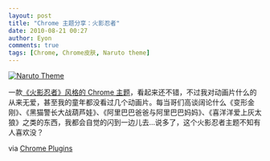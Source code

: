 ```yaml
---
layout: post
title: "Chrome 主题分享：火影忍者"
date: 2010-08-21 00:27
author: Eyon
comments: true
tags: [Chrome, Chrome皮肤, Naruto theme]
---
```

<a href="http://img.chromi.org/2010/08/Naruto-Theme.png">![](http://img.chromi.org/2010/08/Naruto-Theme-550x455.png "Naruto Theme")</a>

一款[《火影忍者》风格的 Chrome 主题](http://www.chromeplugins.org/google/attachments/chrome-themes/naruto-theme-narutoall_theme.crx-811d1273364588)，看起来还不错，不过我对动画片什么的从来无爱，甚至我的童年都没看过几个动画片。每当哥们高谈阔论什么《变形金刚》、《黑猫警长大战葫芦娃》、《阿里巴巴爸爸与阿里巴巴妈妈》、《喜洋洋爱上灰太狼》之类的东西，我都会自觉的闪到一边儿去...说多了，这个火影忍者主题不知有人喜欢没？

via [Chrome Plugins](http://www.chromeplugins.org/themes/naruto-theme-for-google-chrome/)
